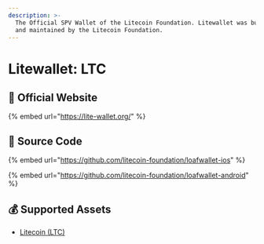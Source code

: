 ```yaml
---
description: >-
  The Official SPV Wallet of the Litecoin Foundation. Litewallet was built by
  and maintained by the Litecoin Foundation.
---
```


# Litewallet: LTC

## 🚀 Official Website

{% embed url="https://lite-wallet.org/" %}

## 📑 Source Code

{% embed url="https://github.com/litecoin-foundation/loafwallet-ios" %}

{% embed url="https://github.com/litecoin-foundation/loafwallet-android" %}

## 💰 Supported Assets

* [Litecoin \(LTC\)](../../coins/overview-ltc/)

